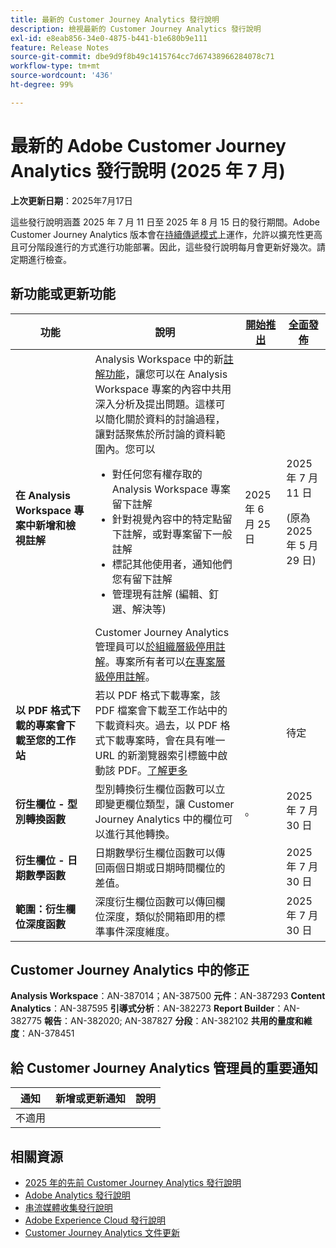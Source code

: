 ```yaml
---
title: 最新的 Customer Journey Analytics 發行說明
description: 檢視最新的 Customer Journey Analytics 發行說明
exl-id: e8eab856-34e0-4875-b441-b1e680b9e111
feature: Release Notes
source-git-commit: dbe9d9f8b49c1415764cc7d67438966284078c71
workflow-type: tm+mt
source-wordcount: '436'
ht-degree: 99%

---
```


# 最新的 Adobe Customer Journey Analytics 發行說明 (2025 年 7 月)

**上次更新日期**：2025年7月17日


這些發行說明涵蓋 2025 年 7 月 11 日至 2025 年 8 月 15 日的發行期間。Adobe Customer Journey Analytics 版本會在[持續傳遞模式](releases.md)上運作，允許以擴充性更高且可分階段進行的方式進行功能部署。因此，這些發行說明每月會更新好幾次。請定期進行檢查。

## 新功能或更新功能

| 功能 | 說明 | [開始推出](releases.md) | [全面發佈](releases.md) |
| ----------- | ---------- | ------- | ---- |
| **在 Analysis Workspace 專案中新增和檢視註解** | Analysis Workspace 中的新[註解功能](https://experienceleague.adobe.com/zh-hant/docs/analytics-platform/using/cja-workspace/build-workspace-project/comment-projects)，讓您可以在 Analysis Workspace 專案的內容中共用深入分析及提出問題。這樣可以簡化關於資料的討論過程，讓對話聚焦於所討論的資料範圍內。您可以 <ul><li>對任何您有權存取的 Analysis Workspace 專案留下註解</li><li>針對視覺內容中的特定點留下註解，或對專案留下一般註解</li><li>標記其他使用者，通知他們您有留下註解</li><li>管理現有註解 (編輯、釘選、解決等)</li></ul>Customer Journey Analytics 管理員可以[於組織層級停用註解](https://experienceleague.adobe.com/zh-hant/docs/analytics-platform/using/cja-workspace/user-preferences#ims-organization-preferences)。專案所有者可以[在專案層級停用註解](https://experienceleague.adobe.com/zh-hant/docs/analytics-platform/using/cja-workspace/build-workspace-project/create-projects)。 | 2025 年 6 月 25 日 | 2025 年 7 月 11 日 <p>(原為 2025 年 5 月 29 日)</p> |
| **以 PDF 格式下載的專案會下載至您的工作站** | 若以 PDF 格式下載專案，該 PDF 檔案會下載至工作站中的下載資料夾。過去，以 PDF 格式下載專案時，會在具有唯一 URL 的新瀏覽器索引標籤中啟動該 PDF。[了解更多](https://experienceleague.adobe.com/zh-hant/docs/analytics-platform/using/cja-workspace/export/download-send) | | 待定 |
| **衍生欄位 - 型別轉換函數** | 型別轉換衍生欄位函數可以立即變更欄位類型，讓 Customer Journey Analytics 中的欄位可以進行其他轉換。 | 。 | 2025 年 7 月 30 日 |
| **衍生欄位 - 日期數學函數** | 日期數學衍生欄位函數可以傳回兩個日期或日期時間欄位的差值。 | | 2025 年 7 月 30 日 |
| **範圍：衍生欄位深度函數** | 深度衍生欄位函數可以傳回欄位深度，類似於開箱即用的標準事件深度維度。 |  | 2025 年 7 月 30 日 |

## Customer Journey Analytics 中的修正

**Analysis Workspace**：AN-387014；AN-387500
**元件**：AN-387293
**Content Analytics**：AN-387595
**引導式分析**：AN-382273
**Report Builder**：AN-382775
**報告**：AN-382020; AN-387827
**分段**：AN-382102
**共用的量度和維度**：AN-378451


## 給 Customer Journey Analytics 管理員的重要通知

| 通知 | 新增或更新通知 | 說明 |
| --- | --- | --- |
| 不適用 | | |

## 相關資源

* [2025 年的先前 Customer Journey Analytics 發行說明](/help/release-notes/2025.md)
* [Adobe Analytics 發行說明](https://experienceleague.adobe.com/docs/analytics/release-notes/latest.html?lang=zh-hant)
* [串流媒體收集發行說明](https://experienceleague.adobe.com/docs/media-analytics/using/additional-resources/release-notes.html?lang=zh-hant)
* [Adobe Experience Cloud 發行說明](https://experienceleague.adobe.com/docs/release-notes/experience-cloud/current.html?lang=zh-hant)
* [Customer Journey Analytics 文件更新](/help/release-notes/doc-changes.md)
